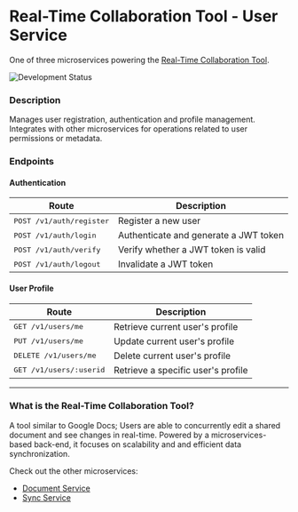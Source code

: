 # Real-Time Collaboration Tool - User Service
One of three microservices powering the [Real-Time Collaboration Tool](#what-is-the-real-time-collaboration-tool).

![Development Status](https://img.shields.io/badge/status-in%20development-yellow)

### Description
Manages user registration, authentication and profile management.
Integrates with other microservices for operations related to user permissions or metadata.

### Endpoints
#### Authentication
| Route | Description                                          
|-------|-------------
| <kbd>POST /v1/auth/register</kbd> | Register a new user
| <kbd>POST /v1/auth/login</kbd> | Authenticate and generate a JWT token
| <kbd>POST /v1/auth/verify</kbd> | Verify whether a JWT token is valid
| <kbd>POST /v1/auth/logout</kbd> |  Invalidate a JWT token

#### User Profile
| Route | Description                                          
|-------|-------------
| <kbd>GET /v1/users/me</kbd> | Retrieve current user's profile
| <kbd>PUT /v1/users/me</kbd> | Update current user's profile
| <kbd>DELETE /v1/users/me</kbd> | Delete current user's profile
| <kbd>GET /v1/users/:userid</kbd> | Retrieve a specific user's profile

---

### What is the Real-Time Collaboration Tool?
A tool similar to Google Docs; Users are able to concurrently edit a shared document and see changes in real-time. Powered by a microservices-based back-end, it focuses on scalability and and efficient data synchronization.

Check out the other microservices:
* [Document Service](https://github.com/draff1800/real-time-collaboration-tool-document-service)
* [Sync Service](https://github.com/draff1800/real-time-collaboration-tool-sync-service)

